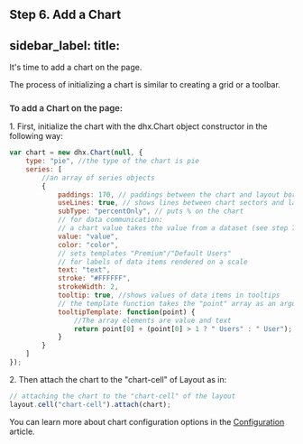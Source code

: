 Step 6. Add a Chart
---
sidebar_label: 
title: 
---          

It's time to add a chart on the page. 

The process of initializing a chart is similar to creating a grid or a toolbar.

<div style="font-weight:bold; color: rgb(65, 65, 65); padding-top: 10px; font-size: 15px;">To add a Chart on the page:</div>

1\. First, initialize the chart with the dhx.Chart object constructor in the following way:  

~~~js
var chart = new dhx.Chart(null, { 
	type: "pie", //the type of the chart is pie
	series: [ 
		//an array of series objects
	    {
    		paddings: 170, // paddings between the chart and layout borders
    		useLines: true, // shows lines between chart sectors and labels
    		subType: "percentOnly", // puts % on the chart
            // for data communication: 
            // a chart value takes the value from a dataset (see step 7)
			value: "value", 			
   			color: "color",
            // sets templates "Premium"/"Default Users" 
            // for labels of data items rendered on a scale 
    		text: "text", 
			stroke: "#FFFFFF",
    		strokeWidth: 2,
    		tooltip: true, //shows values of data items in tooltips
            // the template function takes the "point" array as an argument 
    		tooltipTemplate: function(point) { 			
				//The array elements are value and text
       			return point[0] + (point[0] > 1 ? " Users" : " User");
            }
		}
	]
});
~~~

2\. Then attach the chart to the "chart-cell" of Layout as in:

~~~js
// attaching the chart to the "chart-cell" of the layout
layout.cell("chart-cell").attach(chart);
~~~

You can learn more about chart configuration options in the [Configuration](chart/configuration_properties.md) article.


<div id="tutorial_step">
    <a id="next_step" href="tutorial/basic_application/step7.md"></a>
</div>

